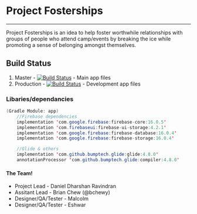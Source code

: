 # Project Fosterships
---
Project Fosterships is an idea to help foster worthwhile relationships with groups of people who attend camp/events by breaking the ice while promoting a sense of belonging amongst themselves.

## Build Status
1. Master - [![Build Status](https://travis-ci.org/bchewy/Project-Fosterships.svg?branch=master)](https://travis-ci.org/bchewy/Project-Fosterships) - Main app files
2. Production - [![Build Status](https://travis-ci.org/bchewy/Project-Fosterships.svg?branch=production)](https://travis-ci.org/bchewy/Project-Fosterships) - Development app files
### Libaries/dependancies
```java
(Gradle Module: app)
    //Firebase dependencies
    implementation 'com.google.firebase:firebase-core:16.0.5'
    implementation 'com.firebaseui:firebase-ui-storage:4.2.1'
    implementation 'com.google.firebase:firebase-database:16.0.4'
    implementation 'com.google.firebase:firebase-storage:16.0.4'

    //Glide & others
    implementation 'com.github.bumptech.glide:glide:4.8.0'
    annotationProcessor 'com.github.bumptech.glide:compiler:4.8.0'
```

#### The Team!
* Project Lead - Daniel Dharshan Ravindran
* Assitant Lead - Brian Chew (@bchewy)
* Designer/QA/Tester - Malcolm
* Designer/QA/Tester - Eshwar
